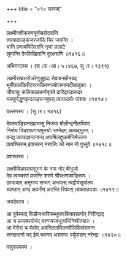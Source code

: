 +++
title = "०१० चरणम्"

+++


लक्ष्मीवशीकरणचूर्णसहोदराणि  
त्वत्पादपङ्कजरजांसि चिरं जयन्ति ।  
यानि प्रणाममिलितानि नृणां ललाटे   
लुम्पन्ति दैवलिखितानि दुरक्षराणि ॥१४१६॥  


अभिनन्दस्य । (स।क।आ। ५।४६७, सु।र। १३९१)  


लक्ष्मीसद्मसरोजरेणुसुहृदः सेवावनम्रीभवद्  
भूमीपालकिरीटरत्नकिरणज्योत्स्नानदीबालुकाः ।  
जीयासुः कलिकालकर्णनृपते दारिद्र्यदारूदर  
व्याघूर्णद्धूणवृन्दलङ्घनमुषस् त्वत्पादयोः पांशवः ॥१४१७॥  


वल्लणस्य । (सु।र। १४१६)  


देवस्याङ्घ्रिनखप्रभासु निजया मौलीन्द्रनीलत्विषा  
निर्माय त्रिदशापगायमुनयोः सम्भेदम् अत्यद्भुतम् ।  
वन्द्य त्वत्पदवन्दनान्य् अघमिलद्दुष्कर्मनिर्मज्जन  
प्रायश्चित्तम् इवाचरन् नरपतिः को नाम नो पुप्लुवे ॥१४१८॥  


प्रशस्तस्य ।  


लक्ष्मीविभ्रमसद्मसुभगं के नाम नोर् बीभुजो  
देव त्वच्चरणं व्रजन्ति शरणे श्रीरक्षणकाङ्क्षिणः ।  
छायायाम् अनुगम्य सम्यग् अभयास् त्वद्वीर्यसूर्यातप  
व्याप्ताम् अप्य् अवनीम् अटन्ति रिपवस् त्यक्तातपत्राः ॥१४१९॥  


जयदेवस्य ।  


आ पूर्वस्माद् विडौजःकरिवमथुपयःसिक्तसानोर् गिरीन्द्राद्   
आ च प्रत्यक्पयोधेर् वरुणवरवधूनाभिनिष्पीतवारः ।  
आ मेरोरा च सेतोर् अवनितलमिलन्मौलिविस्रंसमान  
स्रग्दामानो यद् ईयं चरणम् अशरणाः पर्युपासन् नरेन्द्राः ॥१४२०॥  


वसुकल्पस्य ।  

